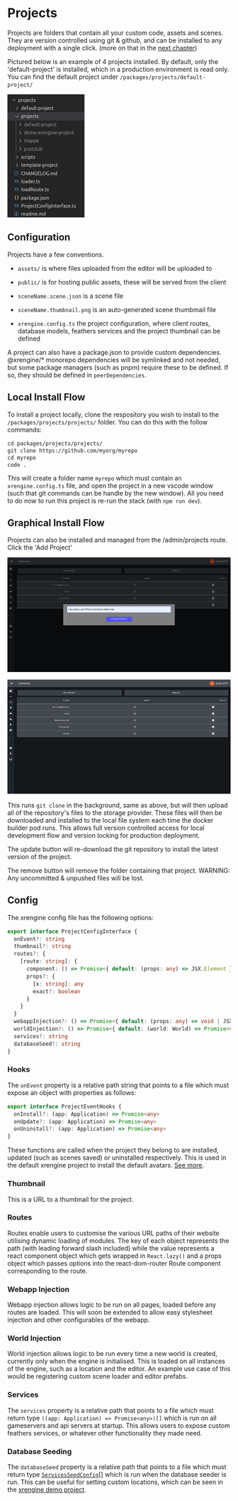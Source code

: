 # Projects

Projects are folders that contain all your custom code, assets and scenes. They are version controlled using git & github, and can be installed to any deployment with a single click. (more on that in the [next chapter](./04-editor-scenes-locations.md))

Pictured below is an example of 4 projects installed. By default, only the 'default-project' is installed, which in a production environment is read only. You can find the default project under `/packages/projects/default-project/`

![](./images/projects-folder.png)

## Configuration

Projects have a few conventions.

- `assets/` is where files uploaded from the editor will be uploaded to

- `public/` is for hosting public assets, these will be served from the client 

- `sceneName.scene.json` is a scene file

- `sceneName.thumbnail.png` is an auto-generated scene thumbmail file

- `xrengine.config.ts` the project configuration, where client routes, database models, feathers services and the project thumbnail can be defined

A project can also have a package.json to provide custom dependencies. @xrengine/* monorepo dependencies will be symlinked and not needed, but some package managers (such as pnpm) require these to be defined. If so, they should be defined in `peerDependencies`.

## Local Install Flow

To install a project locally, clone the respository you wish to install to the `/packages/projects/projects/` folder. You can do this with the follow commands:

```
cd packages/projects/projects/
git clone https://github.com/myorg/myrepo
cd myrepo 
code .
```

This will create a folder name `myrepo` which must contain an `xrengine.config.ts` file, and open the project in a new vscode window (such that git commands can be handle by the new window). All you need to do now to run this project is re-run the stack (with `npm run dev`).


## Graphical Install Flow

Projects can also be installed and managed from the /admin/projects route. Click the 'Add Project' 

![](./images/projects-admin-install-new.png)

![](./images/projects-admin.png)

This runs `git clone` in the background, same as above, but will then upload all of the repository's files to the storage provider. These files will then be downloaded and installed to the local file system each time the docker builder pod runs. This allows full version controlled access for local development flow and version locking for production deployment.

The update button will re-download the git repository to install the latest version of the project.

The remove button will remove the folder containing that project. WARNING: Any uncommitted & unpushed files will be lost.

## Config

The xrengine config file has the following options:
```ts
export interface ProjectConfigInterface {
  onEvent?: string
  thumbnail?: string
  routes?: {
    [route: string]: {
      component: () => Promise<{ default: (props: any) => JSX.Element }>
      props?: {
        [x: string]: any
        exact?: boolean
      }
    }
  }
  webappInjection?: () => Promise<{ default: (props: any) => void | JSX.Element }>
  worldInjection?: () => Promise<{ default: (world: World) => Promise<void> }>
  services?: string
  databaseSeed?: string
}
```

### Hooks
The `onEvent` property is a relative path string that points to a file which must expose an object with properties as follows:

```ts
export interface ProjectEventHooks {
  onInstall?: (app: Application) => Promise<any>
  onUpdate?: (app: Application) => Promise<any>
  onUninstall?: (app: Application) => Promise<any>
}
```

These functions are called when the project they belong to are installed, updated (such as scenes saved) or uninstalled respectively. This is used in the default xrengine project to install the default avatars. [See more](../packages/projects/default-project/projectEventHooks.ts).

### Thumbnail

This is a URL to a thumbnail for the project.

### Routes

Routes enable users to customise the various URL paths of their website utilising dynamic loading of modules. The key of each object represents the path (with leading forward slash included) while the value represents a react component object which gets wrapped in `React.lazy()` and a props object which passes options into the react-dom-router Route component corresponding to the route.

### Webapp Injection
Webapp injection allows logic to be run on all pages, loaded before any routes are loaded. This will soon be extended to allow easy stylesheet injection and other configurables of the webapp.

### World Injection

World injection allows logic to be run every time a new world is created, currently only when the engine is initialised. This is loaded on all instances of the engine, such as a location and the editor. An example use case of this would be registering custom scene loader and editor prefabs.

### Services

The `services` property is a relative path that points to a file which must return type `((app: Application) => Promise<any>)[]` which is run on all gameservers and api servers at startup. This allows users to expose custom feathers services, or whatever other functionality they made need.

### Database Seeding

The `databaseSeed` property is a relative path that points to a file which must return type [`ServicesSeedConfig`[]](../packages/common/src/interfaces/ServicesSeedConfig.ts) which is run when the database seeder is run. This can be useful for setting custom locations, which can be seen in the [xrengine demo project](https://github.com/XRFoundation/demo-xrengine-project).
